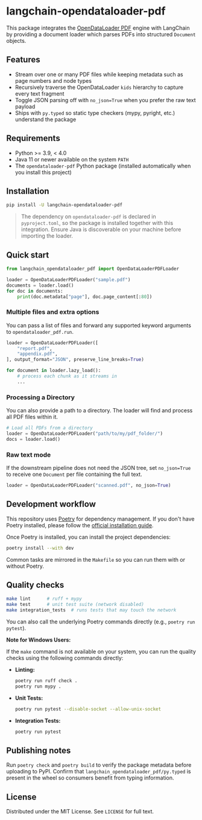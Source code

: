 # langchain-opendataloader-pdf

This package integrates the [OpenDataLoader PDF](https://github.com/opendataloader-project/opendataloader-pdf) engine with LangChain by providing a document loader which parses PDFs into structured `Document` objects.

## Features
- Stream over one or many PDF files while keeping metadata such as page numbers and node types
- Recursively traverse the OpenDataLoader `kids` hierarchy to capture every text fragment
- Toggle JSON parsing off with `no_json=True` when you prefer the raw text payload
- Ships with `py.typed` so static type checkers (mypy, pyright, etc.) understand the package

## Requirements
- Python >= 3.9, < 4.0
- Java 11 or newer available on the system `PATH`
- The `opendataloader-pdf` Python package (installed automatically when you install this project)

## Installation
```bash
pip install -U langchain-opendataloader-pdf
```
> The dependency on `opendataloader-pdf` is declared in `pyproject.toml`, so the package is installed together with this integration. Ensure Java is discoverable on your machine before importing the loader.

## Quick start
```python
from langchain_opendataloader_pdf import OpenDataLoaderPDFLoader

loader = OpenDataLoaderPDFLoader("sample.pdf")
documents = loader.load()
for doc in documents:
    print(doc.metadata["page"], doc.page_content[:80])
```

### Multiple files and extra options
You can pass a list of files and forward any supported keyword arguments to `opendataloader_pdf.run`.

```python
loader = OpenDataLoaderPDFLoader([
    "report.pdf",
    "appendix.pdf",
], output_format="JSON", preserve_line_breaks=True)

for document in loader.lazy_load():
    # process each chunk as it streams in
    ...
```

### Processing a Directory
You can also provide a path to a directory. The loader will find and process all PDF files within it.

```python
# Load all PDFs from a directory
loader = OpenDataLoaderPDFLoader("path/to/my/pdf_folder/")
docs = loader.load()
```

### Raw text mode
If the downstream pipeline does not need the JSON tree, set `no_json=True` to receive one `Document` per file containing the full text.

```python
loader = OpenDataLoaderPDFLoader("scanned.pdf", no_json=True)
```

## Development workflow
This repository uses [Poetry](https://python-poetry.org/) for dependency management. If you don't have Poetry installed, please follow the [official installation guide](https://python-poetry.org/docs/#installation).

Once Poetry is installed, you can install the project dependencies:
```bash
poetry install --with dev
```

Common tasks are mirrored in the `Makefile` so you can run them with or without Poetry.

## Quality checks
```bash
make lint      # ruff + mypy
make test      # unit test suite (network disabled)
make integration_tests  # runs tests that may touch the network
```
You can also call the underlying Poetry commands directly (e.g., `poetry run pytest`).

**Note for Windows Users:**

If the `make` command is not available on your system, you can run the quality checks using the following commands directly:

*   **Linting:**
    ```bash
    poetry run ruff check .
    poetry run mypy .
    ```
*   **Unit Tests:**
    ```bash
    poetry run pytest --disable-socket --allow-unix-socket
    ```
*   **Integration Tests:**
    ```bash
    poetry run pytest
    ```

## Publishing notes
Run `poetry check` and `poetry build` to verify the package metadata before uploading to PyPI. Confirm that `langchain_opendataloader_pdf/py.typed` is present in the wheel so consumers benefit from typing information.

## License
Distributed under the MIT License. See `LICENSE` for full text.
